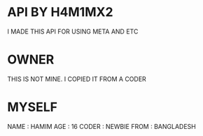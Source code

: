 # API BY H4M1MX2
I MADE THIS API FOR USING META AND ETC

# OWNER

THIS IS NOT MINE.
I COPIED IT FROM A CODER

# MYSELF

NAME : HAMIM
AGE : 16
CODER : NEWBIE
FROM : BANGLADESH